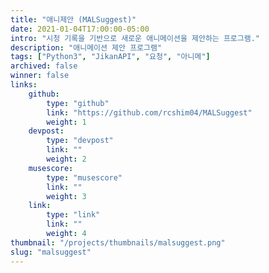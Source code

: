 ```yaml
---
title: "애니제안 (MALSuggest)"
date: 2021-01-04T17:00:00-05:00
intro: "시청 기록을 기반으로 새로운 애니메이션을 제안하는 프로그램."
description: "애니메이션 제안 프로그램"
tags: ["Python3", "JikanAPI", "요청", "아니메"]
archived: false
winner: false
links: 
    github: 
        type: "github"
        link: "https://github.com/rcshim04/MALSuggest"
        weight: 1
    devpost:
        type: "devpost"
        link: ""
        weight: 2
    musescore:
        type: "musescore"
        link: ""
        weight: 3
    link:
        type: "link"
        link: ""
        weight: 4
thumbnail: "/projects/thumbnails/malsuggest.png"
slug: "malsuggest"
---
```


